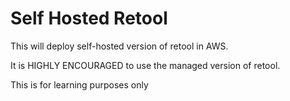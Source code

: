 # Self Hosted Retool
This will deploy self-hosted version of retool in AWS.

It is HIGHLY ENCOURAGED to use the managed version of retool.

This is for learning purposes only
